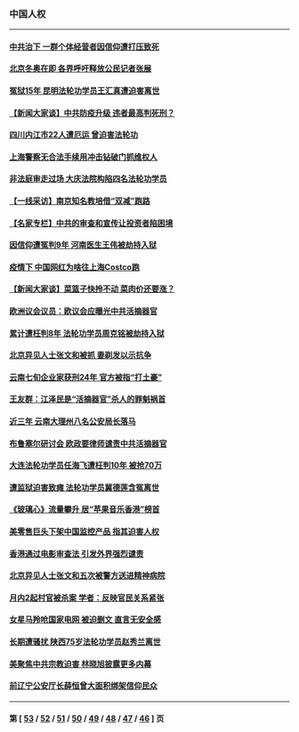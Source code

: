 ### 中国人权
---
#### [中共治下 一群个体经营者因信仰遭打压致死](../../pages/ncid278/n13343377.md) 
#### [北京冬奥在即 各界呼吁释放公民记者张展](../../pages/ncid278/n13346089.md) 
#### [冤狱15年 昆明法轮功学员王汇真遭迫害离世](../../pages/ncid278/n13345179.md) 
#### [【新闻大家谈】中共防疫升级 违者最高判死刑？](../../pages/ncid278/n13345290.md) 
#### [四川内江市22人遭厄运 曾迫害法轮功](../../pages/ncid278/n13342909.md) 
#### [上海警察无合法手续用冲击钻破门抓维权人](../../pages/ncid278/n13344550.md) 
#### [非法庭审走过场 大庆法院构陷四名法轮功学员](../../pages/ncid278/n13339286.md) 
#### [【一线采访】南京知名教培借“双减”跑路](../../pages/ncid278/n13340637.md) 
#### [【名家专栏】中共的审查和宣传让投资者陷困境](../../pages/ncid278/n13339051.md) 
#### [因信仰遭冤判9年 河南医生王伟被劫持入狱](../../pages/ncid278/n13338846.md) 
#### [疫情下 中国网红为啥往上海Costco跑](../../pages/ncid278/n13338913.md) 
#### [【新闻大家谈】菜篮子快拎不动 菜肉价还要涨？](../../pages/ncid278/n13338881.md) 
#### [欧洲议会议员：欧议会应曝光中共活摘器官](../../pages/ncid278/n13336571.md) 
#### [累计遭枉判8年 法轮功学员周克铭被劫持入狱](../../pages/ncid278/n13336550.md) 
#### [北京异见人士张文和被抓 妻剃发以示抗争](../../pages/ncid278/n13338505.md) 
#### [云南七旬企业家获刑24年 官方被指“打土豪”](../../pages/ncid278/n13318357.md) 
#### [王友群：江泽民是“活摘器官”杀人的罪魁祸首](../../pages/ncid278/n13336903.md) 
#### [近三年 云南大理州八名公安局长落马](../../pages/ncid278/n13335909.md) 
#### [布鲁塞尔研讨会 欧政要律师谴责中共活摘器官](../../pages/ncid278/n13336488.md) 
#### [大连法轮功学员任海飞遭枉判10年 被抢70万](../../pages/ncid278/n13333905.md) 
#### [遭监狱迫害致瘫 法轮功学员冀德莲含冤离世](../../pages/ncid278/n13333238.md) 
#### [《玻璃心》流量攀升 居“苹果音乐香港”榜首](../../pages/ncid278/n13334369.md) 
#### [美零售巨头下架中国监控产品 指其迫害人权](../../pages/ncid278/n13333984.md) 
#### [香港通过电影审查法 引发外界强烈谴责](../../pages/ncid278/n13333546.md) 
#### [北京异见人士张文和五次被警方送进精神病院](../../pages/ncid278/n13332963.md) 
#### [月内2起村官被杀案 学者：反映官民关系紧张](../../pages/ncid278/n13332149.md) 
#### [女星马羚呛国家电网 被迫删文 直言无安全感](../../pages/ncid278/n13331759.md) 
#### [长期遭骚扰 陕西75岁法轮功学员赵秀兰离世](../../pages/ncid278/n13330763.md) 
#### [美聚焦中共宗教迫害 林晓旭披露更多内幕](../../pages/ncid278/n13330539.md) 
#### [前辽宁公安厅长薛恒曾大面积绑架信仰民众](../../pages/ncid278/n13328815.md) 

---
#### 第 [ [53](./53.md) / [52](./52.md) / [51](./51.md) / [50](./50.md) / [49](./49.md) / [48](./48.md) / [47](./47.md) / [46](./46.md) ] 页
